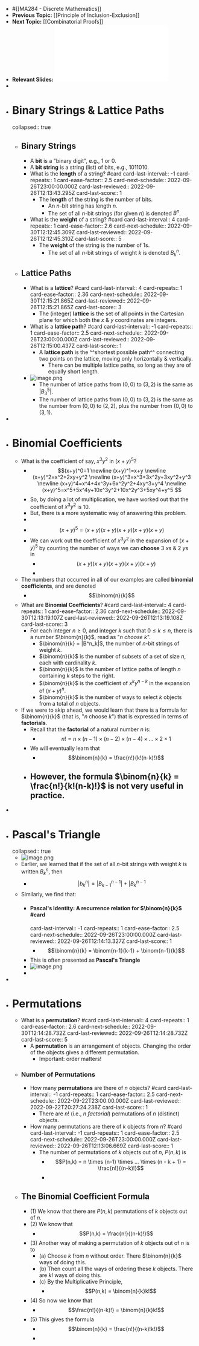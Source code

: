 - #[[MA284 - Discrete Mathematics]]
- **Previous Topic:** [[Principle of Inclusion-Exclusion]]
- **Next Topic:** [[Combinatorial Proofs]]
- **Relevant Slides:** ![MA284-Week03.pdf](../assets/MA284-Week03_1663699934644_0.pdf)
-
- # Binary Strings & Lattice Paths
  collapsed:: true
	- ## Binary Strings
		- A **bit** is a "binary digit", e.g., 1 or 0.
		- A **bit string** is a string (list) of bits, e.g., 1011010.
		- What is the **length** of a string? #card
		  card-last-interval:: -1
		  card-repeats:: 1
		  card-ease-factor:: 2.5
		  card-next-schedule:: 2022-09-26T23:00:00.000Z
		  card-last-reviewed:: 2022-09-26T12:13:43.295Z
		  card-last-score:: 1
			- The **length** of the string is the number of bits.
				- An $n$-bit string has length $n$.
				- The set of all $n$-bit strings (for given $n$) is denoted $B^n$.
		- What is the **weight** of a string? #card
		  card-last-interval:: 4
		  card-repeats:: 1
		  card-ease-factor:: 2.6
		  card-next-schedule:: 2022-09-30T12:12:45.309Z
		  card-last-reviewed:: 2022-09-26T12:12:45.310Z
		  card-last-score:: 5
			- The **weight** of the string is the number of 1s.
				- The set of all $n$-bit strings of weight $k$ is denoted $B^n_k$.
	- ## Lattice Paths
		- What is a **lattice**? #card
		  card-last-interval:: 4
		  card-repeats:: 1
		  card-ease-factor:: 2.36
		  card-next-schedule:: 2022-09-30T12:15:21.865Z
		  card-last-reviewed:: 2022-09-26T12:15:21.865Z
		  card-last-score:: 3
			- The (integer) **lattice** is the set of all points in the Cartesian plane for which both the $x$ & $y$ coordinates are integers.
		- What is a **lattice path**? #card
		  card-last-interval:: -1
		  card-repeats:: 1
		  card-ease-factor:: 2.5
		  card-next-schedule:: 2022-09-26T23:00:00.000Z
		  card-last-reviewed:: 2022-09-26T12:15:00.437Z
		  card-last-score:: 1
			- A **lattice path** is the ^^shortest possible path^^ connecting two points on the lattice, moving only horizontally & vertically.
				- There can be multiple lattice paths, so long as they are of equally short length.
		- ![image.png](../assets/image_1663745526135_0.png)
			- The number of lattice paths from $(0,0)$ to $(3,2)$ is the same as $|B_3^5|$.
			- The number of lattice paths from $(0,0)$ to $(3,2)$ is the same as the number from $(0,0)$ to $(2,2)$, plus the number from $(0,0)$ to $(3,1)$.
-
- # Binomial Coefficients
	- What is the coefficient of say, $x^3y^2$ in $(x+y)^5$?
		- $$(x+y)^0=1
		  \newline
		  (x+y)^1=x+y
		  \newline
		  (x+y)^2=x^2+2xy+y^2
		  \newline
		  (x+y)^3=x^3+3x^2y+3xy^2+y^3
		  \newline
		  (x+y)^4=x^4+4x^3y+6x^2y^2+4xy^3+y^4
		  \newline
		  (x+y)^5=x^5+5x^4y+10x^3y^2+10x^2y^3+5xy^4+y^5
		  $$
		- So, by doing a lot of multiplication, we have worked out that the coefficient of $x^3y^2$ is $10$.
		- But, there is a more systematic way of answering this problem.
		-
		- $$(x+y)^5=(x+y)(x+y)(x+y)(x+y)(x+y)$$
		- We can work out the coefficient of $x^3y^2$ in the expansion of $(x+y)^5$ by counting the number of ways we can **choose** $3$ $x$s & $2$ $y$s in
			- $$(x+y)(x+y)(x+y)(x+y)(x+y)$$
			-
	- The numbers that occurred in all of our examples are called **binomial coefficients**, and are denoted
		- $$\binom{n}{k}$$
	- What are **Binomial Coefficients**? #card
	  card-last-interval:: 4
	  card-repeats:: 1
	  card-ease-factor:: 2.36
	  card-next-schedule:: 2022-09-30T12:13:19.107Z
	  card-last-reviewed:: 2022-09-26T12:13:19.108Z
	  card-last-score:: 3
		- For each integer $n \geq 0$, and integer $k$ such that $0 \leq k \leq n$, there is a number $\binom{n}{k}$, read as "$n$ *choose* $k$".
			- $\binom{n}{k} = |B^n_k|$, the number of $n$-bit strings of weight $k$.
			- $\binom{n}{k}$ is the number of subsets of a set of size $n$, each with cardinality $k$.
			- $\binom{n}{k}$ is the number of lattice paths of length $n$ containing $k$ steps to the right.
			- $\binom{n}{k}$ is the coefficient of $x^k y^{n-k}$ in the expansion of $(x+y)^n$.
			- $\binom{n}{k}$ is the number of ways to select $k$ objects from a total of $n$ objects.
	- If we were to skip ahead, we would learn that there is a formula for $\binom{n}{k}$ (that is, "$n$ choose $k$") that is expressed in terms of **factorials**.
		- Recall that the **factorial** of a natural number $n$ is:
			- $$n! = n \times (n-1) \times (n-2) \times (n-4) \times ... \times 2 \times 1$$
		- We will eventually learn that
			- $$\binom{n}{k} = \frac{n!}{k!(n-k)!}$$
		- However, the formula $\binom{n}{k} = \frac{n!}{k!(n-k)!}$ is not very useful in practice.
			-
-
- # Pascal's Triangle
  collapsed:: true
	- ![image.png](../assets/image_1663751328603_0.png)
	- Earlier, we learned that if the set of all $n$-bit strings with weight $k$ is written $B^n_k$, then
		- $$|b^n_k| = |B^{n-1}_{k-1}| + |B^{n-1}_k$$
	- Similarly, we find that:
		- #### Pascal's Identity: A recurrence relation for $\binom{n}{k}$ #card
		  card-last-interval:: -1
		  card-repeats:: 1
		  card-ease-factor:: 2.5
		  card-next-schedule:: 2022-09-26T23:00:00.000Z
		  card-last-reviewed:: 2022-09-26T12:14:13.327Z
		  card-last-score:: 1
			- $$\binom{n}{k} = \binom{n-1}{k-1} + \binom{n-1}{k}$$
		- This is often presented as **Pascal's Triangle**
		- ![image.png](../assets/image_1663751709631_0.png)
		-
-
- # Permutations
	- What is a **permutation**? #card
	  card-last-interval:: 4
	  card-repeats:: 1
	  card-ease-factor:: 2.6
	  card-next-schedule:: 2022-09-30T12:14:28.732Z
	  card-last-reviewed:: 2022-09-26T12:14:28.732Z
	  card-last-score:: 5
		- A **permutation** is an arrangement of objects. Changing the order of the objects gives a different permutation.
			- Important: order matters!
	- ### Number of Permutations
		- How many **permutations** are there of $n$ objects? #card
		  card-last-interval:: -1
		  card-repeats:: 1
		  card-ease-factor:: 2.5
		  card-next-schedule:: 2022-09-22T23:00:00.000Z
		  card-last-reviewed:: 2022-09-22T20:27:24.238Z
		  card-last-score:: 1
			- There are $n!$ (i.e., $n$ *factorial*) permutations of $n$ (distinct) objects.
		- How many permutations are there of $k$ objects from $n$? #card
		  card-last-interval:: -1
		  card-repeats:: 1
		  card-ease-factor:: 2.5
		  card-next-schedule:: 2022-09-26T23:00:00.000Z
		  card-last-reviewed:: 2022-09-26T12:13:06.669Z
		  card-last-score:: 1
			- The number of permutations of $k$ objects out of $n$, $P(n,k)$ is
				- $$P(n,k) = n \times (n-1) \times ... \times (n - k + 1) = \frac{n!}{(n-k)!}$$
				-
	- ## The Binomial Coefficient Formula
		- (1) We know that there are $P(n,k)$ permutations of $k$ objects out of $n$.
		- (2) We know that
			- $$P(n,k) = \frac{n!}{(n-k)!}$$
		- (3) Another way of making a permutation of $k$ objects out of $n$ is to
			- (a) Choose $k$ from $n$ without order. There $\binom{n}{k}$ ways of doing this.
			- (b) Then count all the ways of ordering these $k$ objects. There are $k!$ ways of doing this.
			- (c) By the Multiplicative Principle,
				- $$P(n,k) = \binom{n}{k}k!$$
		- (4) So now we know that
			- $$\frac{n!}{(n-k)!} = \binom{n}{k}k!$$
		- (5) This gives the formula
			- $$\binom{n}{k} = \frac{n!}{(n-k)!k!}$$
			-